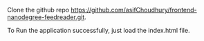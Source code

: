 Clone the github repo https://github.com/asifChoudhury/frontend-nanodegree-feedreader.git.

To Run the application successfully, just load the index.html file.